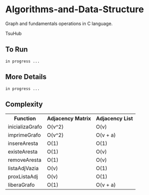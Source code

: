 # Algorithms-and-Data-Structure
Graph and fundamentals operations in C language.

TsuHub

## To Run

<p align="left">

	in progress ...
  
</p>


## More Details

<p align="left">

	in progress ...

</p>

## Complexity

<table>
  <tr>
    <th>Function</th><th>Adjacency Matrix</th><th>Adjacency List</th>
  </tr>
  <tr>
    <td>inicializaGrafo</td><td>O(v^2)</td><td>O(v)</td>
  </tr>
  <tr>
    <td>imprimeGrafo</td><td>O(v^2)</td><td>O(v + a)</td>
  </tr>
  <tr>
    <td>insereAresta</td><td>O(1)</td><td>O(1)</td>
  </tr>
  <tr>
    <td>existeAresta</td><td>O(1)</td><td>O(v)</td>
  </tr>
  <tr>
    <td>removeAresta</td><td>O(1)</td><td>O(v)</td>
  </tr>
  <tr>
    <td>listaAdjVazia</td><td>O(v)</td><td>O(1)</td>
  </tr>
  <tr>
    <td>proxListaAdj</td><td>O(v)</td><td>O(1)</td>
  </tr>
  <tr>
    <td>liberaGrafo</td><td>O(1)</td><td>O(v + a)</td>
  </tr>  
</table>
